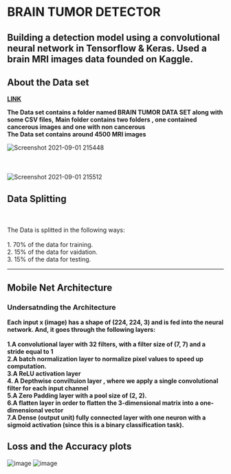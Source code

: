 # BRAIN TUMOR DETECTOR

**Building a detection model using a convolutional neural network in Tensorflow & Keras.
Used a brain MRI images data founded on Kaggle.**
---
## About the Data set

**[LINK](https://www.kaggle.com/preetviradiya/brian-tumor-dataset)**

**The Data set contains a folder named BRAIN TUMOR DATA SET along with some CSV files,**
**Main folder contains two folders , one contained cancerous images and one with non cancerous**
<br />
**The Data set contains around 4500 MRI images**

![Screenshot 2021-09-01 215448](https://user-images.githubusercontent.com/81116984/131708425-5a3679e8-b47d-4e38-802d-18d68e2a384b.png)
<br />
<br />
<br />
<br />
![Screenshot 2021-09-01 215512](https://user-images.githubusercontent.com/81116984/131708508-5bf60d35-5266-4cc6-9e9d-221dd6f10be4.png)

## **Data Splitting**
<br />
<br />
The Data is splitted in the following ways:
<br />
<br />
1. 70% of the data for training.
<br />
2. 15% of the data for vaidation.
<br />
3. 15% of the data for testing.

___

## **Mobile Net Architecture**

### **Undersatnding the Architecture**
**Each input x (image) has a shape of (224, 224, 3) and is fed into the neural network. And, it goes through the following layers:**
<br />
<br />
**1.A convolutional layer with 32 filters, with a filter size of (7, 7) and a stride equal to 1**
<br />
**2.A batch normalization layer to normalize pixel values to speed up computation.**
<br />
**3.A ReLU activation layer**
<br />
**4. A Depthwise conviltuion layer , where we apply a single convolutional filter for each input channel**
<br />
**5.A Zero Padding layer with a pool size of (2, 2).**
<br />
**6.A flatten layer in order to flatten the 3-dimensional matrix into a one-dimensional vector**
<br />
**7.A Dense (output unit) fully connected layer with one neuron with a sigmoid activation (since this is a binary classification task).**
<br />




## **Loss and the Accuracy plots**
![image](https://user-images.githubusercontent.com/81116984/131894523-43eb0e3d-b18b-438d-bcbe-3839ae8fdd0d.png) ![image](https://user-images.githubusercontent.com/81116984/131894611-68bb8ad7-f2fc-4e04-85a4-c3238cc83109.png)




































